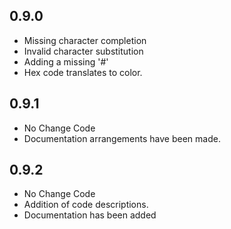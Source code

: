 ## 0.9.0

* Missing character completion
* Invalid character substitution
* Adding a missing '#'
* Hex code translates to color.

## 0.9.1
* No Change Code
* Documentation arrangements have been made.

## 0.9.2
* No Change Code
* Addition of code descriptions.
* Documentation has been added